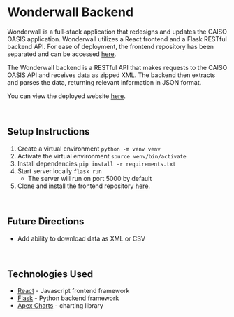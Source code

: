 # Wonderwall Backend

Wonderwall is a full-stack application that redesigns and updates the CAISO OASIS application. Wonderwall utilizes a React frontend and a Flask RESTful backend API. For ease of deployment, the frontend repository has been separated and can be accessed [here](https://github.com/mykeychain/Caiso-live-scrape-frontend). 

The Wonderwall backend is a RESTful API that makes requests to the CAISO OASIS API and receives data as zipped XML. The backend then extracts and parses the data, returning relevant information in JSON format. 

You can view the deployed website [here](https://mikechang-wonderwall.surge.sh/).

<br>

## Setup Instructions 
1. Create a virtual environment `python -m venv venv`
2. Activate the virtual environment `source venv/bin/activate`
3. Install dependencies `pip install -r requirements.txt`
4. Start server locally `flask run`
    - The server will run on port 5000 by default
5. Clone and install the frontend repository [here](https://github.com/mykeychain/Caiso-live-scrape-frontend).

<br>

## Future Directions
- Add ability to download data as XML or CSV

<br>

## Technologies Used
- [React](https://reactjs.org/) - Javascript frontend framework
- [Flask](https://flask.palletsprojects.com/en/2.0.x/) - Python backend framework
- [Apex Charts](https://apexcharts.com/) - charting library